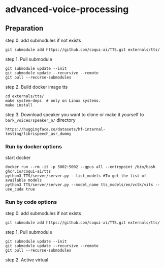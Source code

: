 # advanced-voice-processing

## Preparation

step 0. add submodules if not exists
```
git submodule add https://github.com/coqui-ai/TTS.git externals/tts/
```

step 1. Pull submodule

```
git submodule update --init
git submodule update --recursive --remote
git pull --recurse-submodules
```

step 2. Build docker image tts
```
cd externals/tts/
make system-deps  # only on Linux systems.
make install
```

step 3. Download speaker you want to clone or make it yourself to  `bark_voices/speaker_n/` directory

```
https://huggingface.co/datasets/hf-internal-testing/librispeech_asr_dummy
```


### Run by docker options

start docker
```
docker run --rm -it -p 5002:5002 --gpus all --entrypoint /bin/bash ghcr.io/coqui-ai/tts
python3 TTS/server/server.py --list_models #To get the list of available models
python3 TTS/server/server.py --model_name tts_models/en/vctk/vits --use_cuda true

```



### Run by code options
step 0. add submodules if not exists
```
git submodule add https://github.com/coqui-ai/TTS.git externals/tts/
```

step 1. Pull submodule

```
git submodule update --init
git submodule update --recursive --remote
git pull --recurse-submodules
```

step 2. Active virtual 